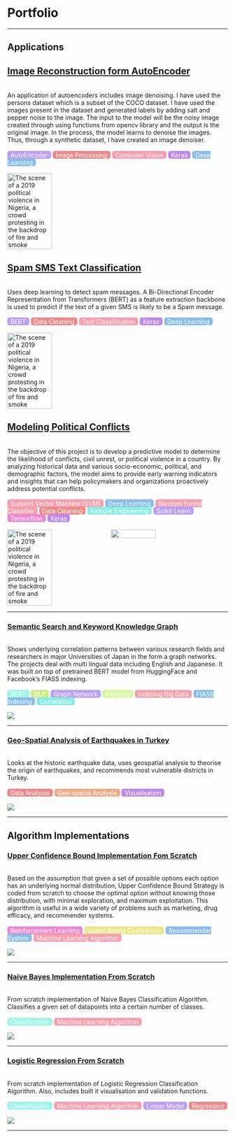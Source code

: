# Portfolio

---

## Applications

## [Image Reconstruction form AutoEncoder](https://colab.research.google.com/drive/12NJUTSnH3ESkRPyOOH6JMGbsa5D8pK4M?usp=sharing)
<br/>
An application of autoencoders includes image denoising. I have used the persons dataset which is a subset of the COCO dataset. I have used the images present in the dataset and generated labels by adding salt and pepper noise to the image. The input to the model will be the noisy image created through using functions from opencv library and the output is the original image. In the process, the model learns to denoise the images. Thus, through a synthetic dataset, I have created an image denoiser.
<br/><br/>
<span style="background-color: #ba9ff5; color: #ffffff; padding: 0.5px 7px; border-radius: 5px;">AutoEncoder</span>
<span style="background-color: #eb8a8a; color: #ffffff; padding: 0.5px 7px; border-radius: 5px;">Image Processing</span>
<span style="background-color: #f59faf; color: #ffffff; padding: 0.5px 7px; border-radius: 5px;">Computer Vision</span>
<span style="background-color: #bb8aeb; color: #ffffff; padding: 0.5px 7px; border-radius: 5px;">Keras</span>
<span style="background-color: #8abceb; color: #ffffff; padding: 0.5px 7px; border-radius: 5px;">Deep Learning</span>
<br/><br/>
<div style="display: flex;">
    <img src="images/denoising.png" alt="The scene of a 2019 political violence in Nigeria, a crowd protesting in the backdrop of fire and smoke" style="margin-right: 10px; width: 45%;"/>
</div>

## [Spam SMS Text Classification](https://colab.research.google.com/github/shahiryar/spam-classification/blob/main/Spam_SMS_Classification.ipynb)
<br/>
Uses deep learning to detect spam messages. A Bi-Directional Encoder Representation from Transformers (BERT) as a feature extraction backbone is used to predict if the text of a given SMS is likely to be a Spam message.
<br/><br/>
<span style="background-color: #ba9ff5; color: #ffffff; padding: 0.5px 7px; border-radius: 5px;">BERT</span>
<span style="background-color: #eb8a8a; color: #ffffff; padding: 0.5px 7px; border-radius: 5px;">Data Cleaning</span>
<span style="background-color: #f59faf; color: #ffffff; padding: 0.5px 7px; border-radius: 5px;">Text Classification</span>
<span style="background-color: #bb8aeb; color: #ffffff; padding: 0.5px 7px; border-radius: 5px;">Keras</span>
<span style="background-color: #8abceb; color: #ffffff; padding: 0.5px 7px; border-radius: 5px;">Deep Learning</span>
<br/><br/>
<div style="display: flex;">
    <img src="images/Spam detection evals.png" alt="The scene of a 2019 political violence in Nigeria, a crowd protesting in the backdrop of fire and smoke" style="margin-right: 10px; width: 45%;"/>
</div>

## [Modeling Political Conflicts](/project_conflict_modeling.md)
<br/>
The objective of this project is to develop a predictive model to determine the likelihood of conflicts, civil unrest, or political violence in a country. By analyzing historical data and various socio-economic, political, and demographic factors, the model aims to provide early warning indicators and insights that can help policymakers and organizations proactively address potential conflicts.
<br/><br/>
<span style="background-color: #f59faf; color: #ffffff; padding: 0.5px 7px; border-radius: 5px;">Support Vector Machine (SVM)</span>
<span style="background-color: #8abceb; color: #ffffff; padding: 0.5px 7px; border-radius: 5px;">Deep Learning</span>
<span style="background-color: #f59faf; color: #ffffff; padding: 0.5px 7px; border-radius: 5px;">Random Forest Classifier</span>
<span style="background-color: #eb8a8a; color: #ffffff; padding: 0.5px 7px; border-radius: 5px;">Data Cleaning</span>
<span style="background-color: #8aebe1; color: #ffffff; padding: 0.5px 7px; border-radius: 5px;">Feature Engineering</span>
<span style="background-color: #ba9ff5; color: #ffffff; padding: 0.5px 7px; border-radius: 5px;">Scikit Learn</span>
<span style="background-color: #eb8ad0; color: #ffffff; padding: 0.5px 7px; border-radius: 5px;">Tensorflow</span>
<span style="background-color: #bb8aeb; color: #ffffff; padding: 0.5px 7px; border-radius: 5px;">Keras</span>
<br/><br/>
<div style="display: flex;">
    <img src="images/cover_conflcit_modeling_POLITICAL-VIOLENCE.jpeg" alt="The scene of a 2019 political violence in Nigeria, a crowd protesting in the backdrop of fire and smoke" style="margin-right: 10px; width: 45%;"/>
    <img src="images/Confusion_matrix_random_forest_clasif_conflict_modeling.png" style="margin-right: 10px; width: 45%;"/>
</div>

---
### [Semantic Search and Keyword Knowledge Graph](/knowledge-graph)
<br/>
Shows underlying correlation patterns between various research fields and researchers in major Universities of Japan in the form a graph networks. The projects deal with multi lingual data including English and Japanese. It was built on top of pretrained BERT model from HuggingFace and Facebook’s FIASS indexing.
<br/><br/>
<span style="background-color: #9ff5e5; color: #ffffff; padding: 0.5px 7px; border-radius: 5px;">BERT</span>
<span style="background-color: #cfeb8a; color: #ffffff; padding: 0.5px 7px; border-radius: 5px;">NLP</span>
<span style="background-color: #ba9ff5; color: #ffffff; padding: 0.5px 7px; border-radius: 5px;">Graph Network</span>
<span style="background-color: #daf59f; color: #ffffff; padding: 0.5px 7px; border-radius: 5px;">Indexing</span>
<span style="background-color: #f59faf; color: #ffffff; padding: 0.5px 7px; border-radius: 5px;">Indexing Big Data</span>
<span style="background-color: #8abceb; color: #ffffff; padding: 0.5px 7px; border-radius: 5px;">FIASS Indexing</span>
<span style="background-color: #8aebe1; color: #ffffff; padding: 0.5px 7px; border-radius: 5px;">Correlation</span>
<br/><br/>
<img src="images/knowledge-graph.png"/>

---
### [Geo-Spatial Analysis of Earthquakes in Turkey](https://www.kaggle.com/code/shahiryarsaleem/turkey-earthquakes-analysis)
<br/>
Looks at the historic earthquake data, uses geospatial analysis to theorise the origin of earthquakes,  and recommends most vulnerable  districts in Turkey.
<br/><br/>
<span style="background-color: #eb8a8a; color: #ffffff; padding: 0.5px 7px; border-radius: 5px;">Data Analysis</span>
<span style="background-color: #ebac8a; color: #ffffff; padding: 0.5px 7px; border-radius: 5px;">Geo-spatial Analysis</span>
<span style="background-color: #bb8aeb; color: #ffffff; padding: 0.5px 7px; border-radius: 5px;">Visualisation</span>
<br/><br/>
<img src="images/turkey-earthquake-geospatial.png"/>

---

## Algorithm Implementations

### [Upper Confidence Bound Implementation Fom Scratch](https://colab.research.google.com/drive/1xlZhZ6AvMTTfXFCe2WrHD2jdo6kSHbWY#scrollTo=u-u1-vwMXQWa)
<br/>
Based on the assumption that given a set of possible options each option has an underlying normal distribution, Upper Confidence Bound Strategy is coded from scratch to choose the optimal option without knowing those distribution, with minimal exploration, and maximum exploitation. This algorithm is useful in a wide variety of problems such as marketing, drug efficacy, and recommender systems.
<br/><br/>
<span style="background-color: #eb8ad0; color: #ffffff; padding: 0.5px 7px; border-radius: 5px;">Reinforcement Learning</span>
<span style="background-color: #ebe78a; color: #ffffff; padding: 0.5px 7px; border-radius: 5px;">Upper Bound Confidence</span>
<span style="background-color: #8abceb; color: #ffffff; padding: 0.5px 7px; border-radius: 5px;">Recommender System</span>
<span style="background-color: #f59faf; color: #ffffff; padding: 0.5px 7px; border-radius: 5px;">Machine Learning Algorithm</span>
<br/><br/>
<img src="images/upper-bound-confidence.png"/>

---
### [Naive Bayes Implementation From Scratch](https://github.com/shahiryar/Naive-Bayes/blob/master/README.rst)
<br/>
From scratch implementation of Naive Bayes Classification Algorithm. Classifies a given set of datapoints into a certain number of classes.
<br/><br/>
<span style="background-color: #9ff5e5; color: #ffffff; padding: 0.5px 7px; border-radius: 5px;">Classification</span>
<span style="background-color: #f59faf; color: #ffffff; padding: 0.5px 7px; border-radius: 5px;">Machine Learning Algorithm</span>
<br/><br/>
<img src="images/naive-bayes-classification.png">

---
### [Logistic Regression From Scratch](https://github.com/shahiryar/Logistic-Regression/blob/main/README.md)
<br/>
From scratch implementation of Logistic Regression Classification Algorithm. Also, includes built it visualisation and validation functions.
<br/><br/>
<span style="background-color: #9ff5e5; color: #ffffff; padding: 0.5px 7px; border-radius: 5px;">Classification</span>
<span style="background-color: #f59faf; color: #ffffff; padding: 0.5px 7px; border-radius: 5px;">Machine Learning Algorithm</span>
<span style="background-color: #ba9ff5; color: #ffffff; padding: 0.5px 7px; border-radius: 5px;">Linear Model</span>
<span style="background-color: #eb8a8a; color: #ffffff; padding: 0.5px 7px; border-radius: 5px;">Regression</span>
<br/><br/>
<img src="images/logistic-regression-classification.png"/>

---
